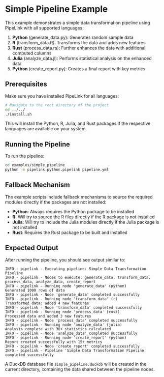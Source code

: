 # Simple Pipeline Example

This example demonstrates a simple data transformation pipeline using PipeLink with all supported languages:

1. **Python** (generate_data.py): Generates random sample data
2. **R** (transform_data.R): Transforms the data and adds new features
3. **Rust** (process_data.rs): Further enhances the data with additional computed columns
4. **Julia** (analyze_data.jl): Performs statistical analysis on the enhanced data
5. **Python** (create_report.py): Creates a final report with key metrics

## Prerequisites

Make sure you have installed PipeLink for all languages:

```bash
# Navigate to the root directory of the project
cd ../../
./install.sh
```

This will install the Python, R, Julia, and Rust packages if the respective languages are available on your system.

## Running the Pipeline

To run the pipeline:

```bash
cd examples/simple_pipeline
python -m pipelink.python.pipelink pipeline.yml
```

## Fallback Mechanism

The example scripts include fallback mechanisms to source the required modules directly if the packages are not installed:

- **Python**: Always requires the Python package to be installed
- **R**: Will try to source the R files directly if the R package is not installed
- **Julia**: Will try to include the Julia modules directly if the Julia package is not installed
- **Rust**: Requires the Rust package to be built and installed

## Expected Output

After running the pipeline, you should see output similar to:

```
INFO - pipelink - Executing pipeline: Simple Data Transformation Pipeline
INFO - pipelink - Nodes to execute: generate_data, transform_data, process_data, analyze_data, create_report
INFO - pipelink - Running node 'generate_data' (python)
Generated 1000 rows of data
INFO - pipelink - Node 'generate_data' completed successfully
INFO - pipelink - Running node 'transform_data' (r)
Transformed data: added 4 new features
INFO - pipelink - Node 'transform_data' completed successfully
INFO - pipelink - Running node 'process_data' (rust)
Processed data and added 3 new features
INFO - pipelink - Node 'process_data' completed successfully
INFO - pipelink - Running node 'analyze_data' (julia)
Analysis complete with 30+ statistics calculated
INFO - pipelink - Node 'analyze_data' completed successfully
INFO - pipelink - Running node 'create_report' (python)
Report created successfully with 15+ metrics
INFO - pipelink - Node 'create_report' completed successfully
INFO - pipelink - Pipeline 'Simple Data Transformation Pipeline' completed successfully
```

A DuckDB database file `simple_pipeline.duckdb` will be created in the current directory, containing the data shared between the pipeline nodes. 